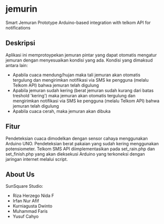 # jemurin
Smart Jemuran Prototype
Arduino-based integration with telkom API for notifications

## Deskripsi
Aplikasi ini memprotoypekan jemuran pintar yang dapat otomatis mengatur jemuran dengan menyesuaikan kondisi yang ada. Kondisi yang dimaksud antara lain:
* Apabila cuaca mendung/hujan maka tali jemuran akan otomatis tergulung dan mengirimkan notifikasi via SMS ke pengguna (melalu Telkom API) bahwa jemuran telah digulung
* Apabila jemuran sudah kering (berat jemuran sudah kurang dari batas treshold 'kering') maka jemuran akan otomatis tergulung dan mengirimkan notifikasi via SMS ke pengguna (melalu Telkom API) bahwa jemuran telah digulung
* Apabila cuaca cerah, maka jemuran akan dibuka

## Fitur
Pendeteksian cuaca dimodelkan dengan sensor cahaya menggunakan Arduino UNO. Pendeteksian berat pakaian yang sudah kering menggunakan potensiometer. Telkom SMS API diimplementasikan pada set_rain.php dan set_finish.php yang akan dieksekusi Arduino yang terkoneksi dengan jaringan internet melalui script.

## About Us
SunSquare Studio:
* Riza Herzego Nida F
* Irfan Nur Afif
* Kurniagusta Dwinto
* Muhammad Faris
* Yusuf Cahyo
